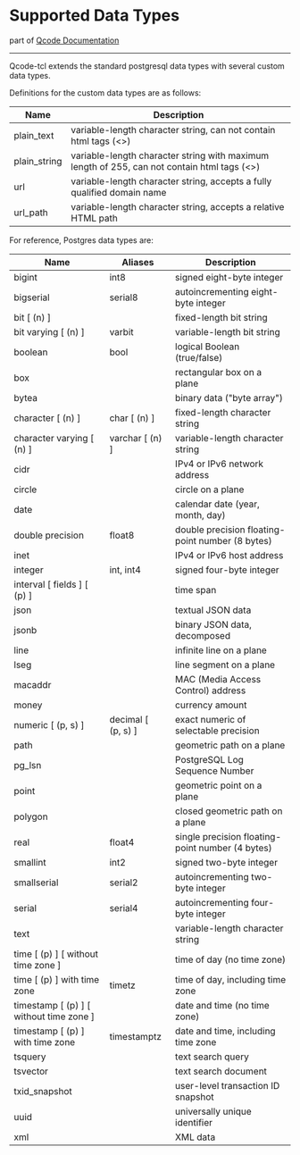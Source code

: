 Supported Data Types
========
part of [Qcode Documentation](index.md)

-----

Qcode-tcl extends the standard postgresql data types with several custom data types. 

Definitions for the custom data types are as follows:

|	Name	       | Description	|
|	------------ | ------------ |
| plain_text   | variable-length character string, can not contain html tags (<>) |
| plain_string | variable-length character string with maximum length of 255, can not contain html tags (<>) |
| url          | variable-length character string, accepts a fully qualified domain name |
| url_path     | variable-length character string, accepts a relative HTML path |


For reference, Postgres data types are:

|	Name	      | Aliases	    | Description	|
|	----------- | ----------- | ----------- |
|	bigint	|	int8	|	signed eight-byte integer	|
|	bigserial	|	serial8	|	autoincrementing eight-byte integer	|
|	bit [ (n) ]	|		|	fixed-length bit string	|
|	bit varying [ (n) ]	|	varbit	|	variable-length bit string	|
|	boolean	|	bool	|	logical Boolean (true/false)	|
|	box	|		|	rectangular box on a plane	|
|	bytea	|		|	binary data ("byte array")	|
|	character [ (n) ]	|	char [ (n) ]	|	fixed-length character string	|
|	character varying [ (n) ]	|	varchar [ (n) ]	|	variable-length character string	|
|	cidr	|		|	IPv4 or IPv6 network address	|
|	circle	|		|	circle on a plane	|
|	date	|		|	calendar date (year, month, day)	|
|	double precision	|	float8	|	double precision floating-point number (8 bytes)	|
|	inet	|		|	IPv4 or IPv6 host address	|
|	integer	|	int, int4	|	signed four-byte integer	|
|	interval [ fields ] [ (p) ]	|		|	time span	|
|	json	|		|	textual JSON data	|
|	jsonb	|		|	binary JSON data, decomposed	|
|	line	|		|	infinite line on a plane	|
|	lseg	|		|	line segment on a plane	|
|	macaddr	|		|	MAC (Media Access Control) address	|
|	money	|		|	currency amount	|
|	numeric [ (p, s) ]	|	decimal [ (p, s) ]	|	exact numeric of selectable precision	|
|	path	|		|	geometric path on a plane	|
|	pg_lsn	|		|	PostgreSQL Log Sequence Number	|
|	point	|		|	geometric point on a plane	|
|	polygon	|		|	closed geometric path on a plane	|
|	real	|	float4	|	single precision floating-point number (4 bytes)	|
|	smallint	|	int2	|	signed two-byte integer	|
|	smallserial	|	serial2	|	autoincrementing two-byte integer	|
|	serial	|	serial4	|	autoincrementing four-byte integer	|
|	text	|		|	variable-length character string	|
|	time [ (p) ] [ without time zone ]	|		|	time of day (no time zone)	|
|	time [ (p) ] with time zone	|	timetz	|	time of day, including time zone	|
|	timestamp [ (p) ] [ without time zone ]	|		|	date and time (no time zone)	|
|	timestamp [ (p) ] with time zone	|	timestamptz	|	date and time, including time zone	|
|	tsquery	|		|	text search query	|
|	tsvector	|		|	text search document	|
|	txid_snapshot	|		|	user-level transaction ID snapshot	|
|	uuid	|		|	universally unique identifier	|
|	xml	|		|	XML data	|
